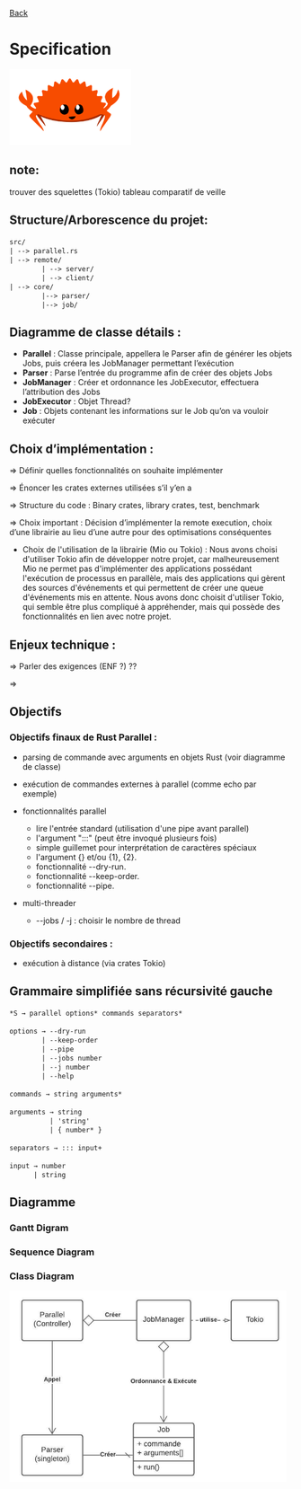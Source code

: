 [Back](README.md)

# Specification

![crab](images/illustrations/rust_crab.png)

## note:
trouver des squelettes (Tokio)
tableau comparatif de veille 

## Structure/Arborescence du projet:
```
src/
| --> parallel.rs
| --> remote/
        | --> server/
        | --> client/
| --> core/
		|--> parser/
		|--> job/
```

## Diagramme de classe détails :
- **Parallel** : Classe principale, appellera le Parser afin de générer les objets Jobs, puis créera les JobManager permettant l’exécution
- **Parser** : Parse l’entrée du programme afin de créer des objets Jobs
- **JobManager** : Créer et ordonnance les JobExecutor, effectuera l’attribution des Jobs
- **JobExecutor** : Objet Thread?
- **Job** : Objets contenant les informations sur le Job qu’on va vouloir exécuter



## Choix d’implémentation :
=> Définir quelles fonctionnalités on souhaite implémenter

=> Énoncer les crates externes utilisées s’il y’en a

=> Structure du code : Binary crates, library crates, test, benchmark

=> Choix important : Décision d’implémenter la remote execution, choix d’une librairie au lieu d’une autre pour des optimisations conséquentes

- Choix de l'utilisation de la librairie (Mio ou Tokio) : Nous avons choisi d'utiliser Tokio afin de développer notre projet, car malheureusement Mio ne permet pas d'implémenter des applications possédant l'exécution de processus en parallèle, mais des applications qui gèrent des sources d'événements et qui permettent de créer une queue d'événements mis en attente. Nous avons donc choisit d'utiliser Tokio, qui semble être plus compliqué à appréhender, mais qui possède des fonctionnalités en lien avec notre projet.


## Enjeux technique : 
=> Parler des exigences (ENF ?) ??

=> 

## Objectifs 
### Objectifs finaux de Rust Parallel :
- parsing de commande avec arguments en objets Rust (voir diagramme de classe)
- exécution de commandes externes à parallel (comme echo par exemple)

- fonctionnalités parallel
    + lire l'entrée standard (utilisation d'une pipe avant parallel)
    + l'argument ":::" (peut être invoqué plusieurs fois)
    + simple guillemet pour interprétation de caractères spéciaux
    + l'argument {} et/ou {1}, {2}.
    + fonctionnalité --dry-run. 
    + fonctionnalité --keep-order.
    + fonctionnalité --pipe.
- multi-threader
    + --jobs / -j : choisir le nombre de thread

### Objectifs secondaires : 
- exécution à distance (via crates Tokio)

## Grammaire simplifiée sans récursivité gauche
```
*S → parallel options* commands separators*

options → --dry-run 
        | --keep-order 
        | --pipe 
        | --jobs number 
        | --j number 
        | --help

commands → string arguments*

arguments → string 
          | 'string'
          | { number* }

separators → ::: input+

input → number       
      | string 
```

## Diagramme

### Gantt Digram

### Sequence Diagram

### Class Diagram

![class diagram](images/diagram/class_diagram.png)
